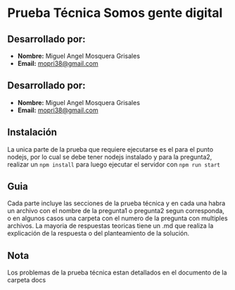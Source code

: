 # Prueba Técnica Somos gente digital
## Desarrollado por:
- **Nombre:** Miguel Angel Mosquera Grisales
- **Email:** mopri38@gmail.com

## Desarrollado por:
- **Nombre:** Miguel Angel Mosquera Grisales
- **Email:** mopri38@gmail.com

## Instalación
La unica parte de la prueba que requiere ejecutarse es el para el punto nodejs, por lo cual se debe tener nodejs instalado y para la pregunta2, realizar un `npm install` para luego ejecutar el servidor con `npm run start`

## Guia
Cada parte incluye las secciones de la prueba técnica y en cada una habra un archivo con el nombre de la pregunta1 o pregunta2 segun corresponda, o en algunos casos una carpeta con el numero de la pregunta con multiples archivos.
La mayoria de respuestas teoricas tiene un .md que realiza la explicación de la respuesta o del planteamiento de la solución.


## Nota
Los problemas de la prueba técnica estan detallados en el documento de la carpeta docs